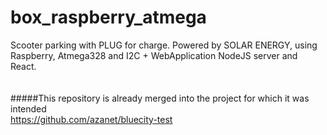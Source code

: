 # box_raspberry_atmega
Scooter parking  with PLUG for charge. Powered by SOLAR ENERGY, using Raspberry, Atmega328 and I2C + WebApplication NodeJS server and React. 
<br/><br/><br/>
#####This repository is already merged into the project for which it was intended <br/>
 https://github.com/azanet/bluecity-test 
